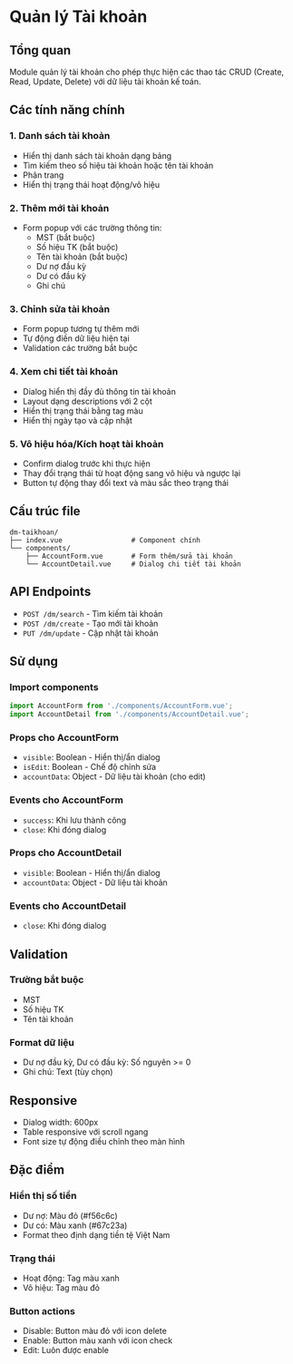 # Quản lý Tài khoản

## Tổng quan
Module quản lý tài khoản cho phép thực hiện các thao tác CRUD (Create, Read, Update, Delete) với dữ liệu tài khoản kế toán.

## Các tính năng chính

### 1. Danh sách tài khoản
- Hiển thị danh sách tài khoản dạng bảng
- Tìm kiếm theo số hiệu tài khoản hoặc tên tài khoản
- Phân trang
- Hiển thị trạng thái hoạt động/vô hiệu

### 2. Thêm mới tài khoản
- Form popup với các trường thông tin:
  - MST (bắt buộc)
  - Số hiệu TK (bắt buộc)
  - Tên tài khoản (bắt buộc)
  - Dư nợ đầu kỳ
  - Dư có đầu kỳ
  - Ghi chú

### 3. Chỉnh sửa tài khoản
- Form popup tương tự thêm mới
- Tự động điền dữ liệu hiện tại
- Validation các trường bắt buộc

### 4. Xem chi tiết tài khoản
- Dialog hiển thị đầy đủ thông tin tài khoản
- Layout dạng descriptions với 2 cột
- Hiển thị trạng thái bằng tag màu
- Hiển thị ngày tạo và cập nhật

### 5. Vô hiệu hóa/Kích hoạt tài khoản
- Confirm dialog trước khi thực hiện
- Thay đổi trạng thái từ hoạt động sang vô hiệu và ngược lại
- Button tự động thay đổi text và màu sắc theo trạng thái

## Cấu trúc file

```
dm-taikhoan/
├── index.vue                 # Component chính
└── components/
    ├── AccountForm.vue       # Form thêm/sửa tài khoản
    └── AccountDetail.vue     # Dialog chi tiết tài khoản
```

## API Endpoints

- `POST /dm/search` - Tìm kiếm tài khoản
- `POST /dm/create` - Tạo mới tài khoản
- `PUT /dm/update` - Cập nhật tài khoản

## Sử dụng

### Import components
```javascript
import AccountForm from './components/AccountForm.vue';
import AccountDetail from './components/AccountDetail.vue';
```

### Props cho AccountForm
- `visible`: Boolean - Hiển thị/ẩn dialog
- `isEdit`: Boolean - Chế độ chỉnh sửa
- `accountData`: Object - Dữ liệu tài khoản (cho edit)

### Events cho AccountForm
- `success`: Khi lưu thành công
- `close`: Khi đóng dialog

### Props cho AccountDetail
- `visible`: Boolean - Hiển thị/ẩn dialog
- `accountData`: Object - Dữ liệu tài khoản

### Events cho AccountDetail
- `close`: Khi đóng dialog

## Validation

### Trường bắt buộc
- MST
- Số hiệu TK
- Tên tài khoản

### Format dữ liệu
- Dư nợ đầu kỳ, Dư có đầu kỳ: Số nguyên >= 0
- Ghi chú: Text (tùy chọn)

## Responsive
- Dialog width: 600px
- Table responsive với scroll ngang
- Font size tự động điều chỉnh theo màn hình

## Đặc điểm

### Hiển thị số tiền
- Dư nợ: Màu đỏ (#f56c6c)
- Dư có: Màu xanh (#67c23a)
- Format theo định dạng tiền tệ Việt Nam

### Trạng thái
- Hoạt động: Tag màu xanh
- Vô hiệu: Tag màu đỏ

### Button actions
- Disable: Button màu đỏ với icon delete
- Enable: Button màu xanh với icon check
- Edit: Luôn được enable 